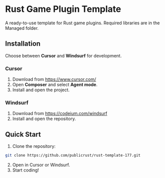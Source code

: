# Rust Game Plugin Template

A ready-to-use template for Rust game plugins. Required libraries are in the Managed folder.

## Installation

Choose between **Cursor** and **Windsurf** for development.

### Cursor
1. Download from https://www.cursor.com/
2. Open **Composer** and select **Agent mode**.
3. Install and open the project.

### Windsurf
1. Download from https://codeium.com/windsurf
2. Install and open the repository.

## Quick Start

1. Clone the repository:
```bash
git clone https://github.com/publicrust/rust-template-177.git
```
2. Open in Cursor or Windsurf.
3. Start coding!

